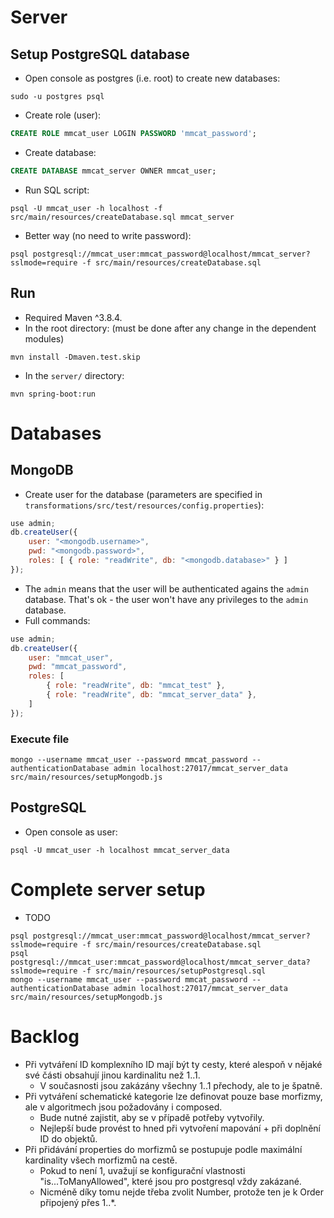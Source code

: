 # Server
## Setup PostgreSQL database
- Open console as postgres (i.e. root) to create new databases:
```console
sudo -u postgres psql
```
- Create role (user):
```sql
CREATE ROLE mmcat_user LOGIN PASSWORD 'mmcat_password';
```
- Create database:
```sql
CREATE DATABASE mmcat_server OWNER mmcat_user;
```
- Run SQL script:
```console
psql -U mmcat_user -h localhost -f src/main/resources/createDatabase.sql mmcat_server
```
- Better way (no need to write password):
```
psql postgresql://mmcat_user:mmcat_password@localhost/mmcat_server?sslmode=require -f src/main/resources/createDatabase.sql
```

## Run
- Required Maven ^3.8.4.
- In the root directory: (must be done after any change in the dependent modules)
```console
mvn install -Dmaven.test.skip
```

- In the `server/` directory:
```console
mvn spring-boot:run
```

# Databases
## MongoDB
- Create user for the database (parameters are specified in `transformations/src/test/resources/config.properties`):
```js
use admin;
db.createUser({
    user: "<mongodb.username>",
    pwd: "<mongodb.password>",
    roles: [ { role: "readWrite", db: "<mongodb.database>" } ]
});
```
- The `admin` means that the user will be authenticated agains the `admin` database. That's ok - the user won't have any privileges to the `admin` database.
- Full commands:
```js
use admin;
db.createUser({
    user: "mmcat_user",
    pwd: "mmcat_password",
    roles: [
        { role: "readWrite", db: "mmcat_test" },
        { role: "readWrite", db: "mmcat_server_data" },
    ]
});
```

### Execute file
```console
mongo --username mmcat_user --password mmcat_password --authenticationDatabase admin localhost:27017/mmcat_server_data src/main/resources/setupMongodb.js
```

## PostgreSQL
- Open console as user:
```console
psql -U mmcat_user -h localhost mmcat_server_data
```

# Complete server setup
- TODO
```¨console
psql postgresql://mmcat_user:mmcat_password@localhost/mmcat_server?sslmode=require -f src/main/resources/createDatabase.sql
psql postgresql://mmcat_user:mmcat_password@localhost/mmcat_server_data?sslmode=require -f src/main/resources/setupPostgresql.sql
mongo --username mmcat_user --password mmcat_password --authenticationDatabase admin localhost:27017/mmcat_server_data src/main/resources/setupMongodb.js
```

# Backlog
- Při vytváření ID komplexního ID mají být ty cesty, které alespoň v nějaké své části obsahují jinou kardinalitu než 1..1.
    - V současnosti jsou zakázány všechny 1..1 přechody, ale to je špatně.
- Při vytváření schematické kategorie lze definovat pouze base morfizmy, ale v algoritmech jsou požadovány i composed.
    - Bude nutné zajistit, aby se v případě potřeby vytvořily.
    - Nejlepší bude provést to hned při vytvoření mapování + při doplnění ID do objektů.
- Při přidávání properties do morfizmů se postupuje podle maximální kardinality všech morfizmů na cestě.
    - Pokud to není 1, uvažují se konfigurační vlastnosti "is...ToManyAllowed", které jsou pro postgresql vždy zakázané.
    - Nicméně díky tomu nejde třeba zvolit Number, protože ten je k Order připojený přes 1..*.

